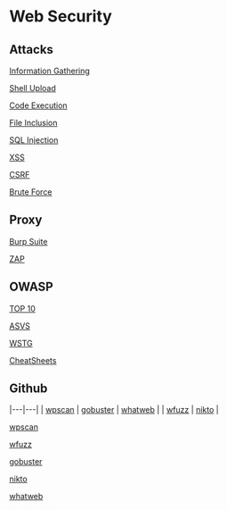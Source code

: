 # Web Security

## Attacks
[Information Gathering](Attacks/information-gathering.md)

[Shell Upload](Attacks/shell-upload.md)

[Code Execution](Attacks/code-execution.md)

[File Inclusion](Attacks/file-inclusion.md)

[SQL Injection](Attacks/sql-injection.md)

[XSS](Attacks/xss.md)

[CSRF](Attacks/csrf.md)

[Brute Force](Attacks/brute-force.md)

## Proxy
[Burp Suite](Tools/burp.md)

[ZAP](Tools/zap.md)

## OWASP
[TOP 10](https://github.com/OWASP/Top10/tree/master/2021/docs)

[ASVS](https://github.com/OWASP/ASVS/tree/master/5.0/en)

[WSTG](https://github.com/OWASP/wstg/tree/master/document/4-Web_Application_Security_Testing)

[CheatSheets](https://github.com/OWASP/CheatSheetSeries/tree/master/cheatsheets)

## Github

|---|---|
| [wpscan](https://github.com/wpscanteam/wpscan)  | [gobuster](https://github.com/OJ/gobuster)  |  [whatweb](https://github.com/urbanadventurer/WhatWeb)  |
| [wfuzz](https://github.com/xmendez/wfuzz)  | [nikto](https://github.com/sullo/nikto)  |

[wpscan](https://github.com/wpscanteam/wpscan)

[wfuzz](https://github.com/xmendez/wfuzz)

[gobuster](https://github.com/OJ/gobuster)

[nikto](https://github.com/sullo/nikto)

[whatweb](https://github.com/urbanadventurer/WhatWeb)
